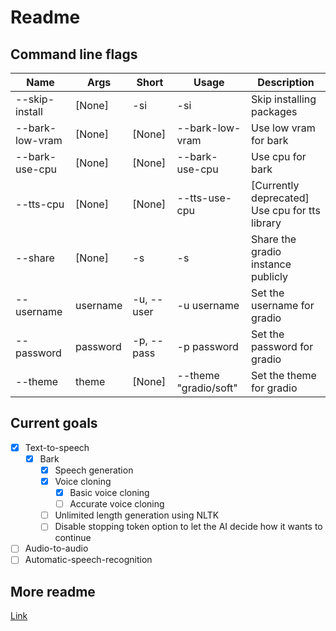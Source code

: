 # Readme

## Command line flags

| Name            | Args     | Short      | Usage                 | Description                                    |
|-----------------|----------|------------|-----------------------|------------------------------------------------|
| --skip-install  | [None]   | -si        | -si                   | Skip installing packages                       |
| --bark-low-vram | [None]   | [None]     | --bark-low-vram       | Use low vram for bark                          |
| --bark-use-cpu  | [None]   | [None]     | --bark-use-cpu        | Use cpu for bark                               |
| --tts-cpu       | [None]   | [None]     | --tts-use-cpu         | [Currently deprecated] Use cpu for tts library |
| --share         | [None]   | -s         | -s                    | Share the gradio instance publicly             |
| --username      | username | -u, --user | -u username           | Set the username for gradio                    |
| --password      | password | -p, --pass | -p password           | Set the password for gradio                    |
| --theme         | theme    | [None]     | --theme "gradio/soft" | Set the theme for gradio                       |


## Current goals
* [x] Text-to-speech
  * [x] Bark
    * [x] Speech generation
    * [x] Voice cloning
      * [x] Basic voice cloning
      * [ ] Accurate voice cloning
    * [ ] Unlimited length generation using NLTK
    * [ ] Disable stopping token option to let the AI decide how it wants to continue
* [ ] Audio-to-audio
* [ ] Automatic-speech-recognition

## More readme
[Link](readme/readme.md)